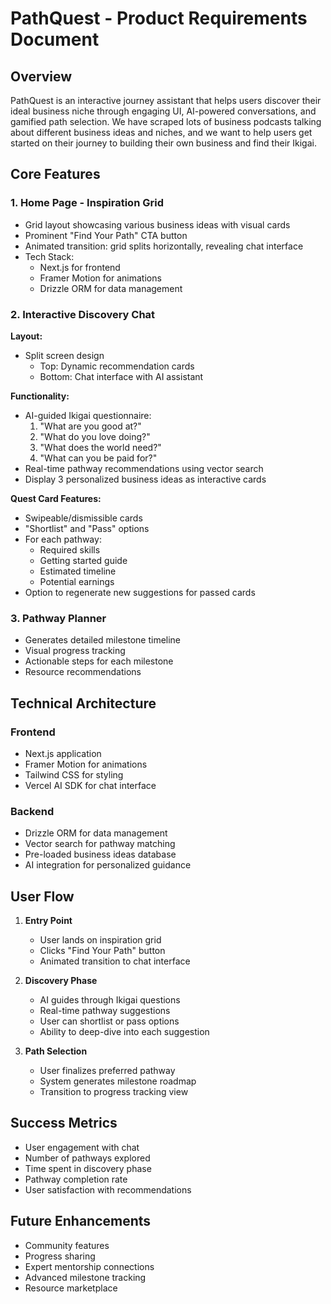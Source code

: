# PathQuest - Product Requirements Document

## Overview
PathQuest is an interactive journey assistant that helps users discover their ideal business niche through engaging UI, AI-powered conversations, and gamified path selection. We have scraped lots of business podcasts talking about different business ideas and niches, and we want to help users get started on their journey to building their own business and find their Ikigai.

## Core Features

### 1. Home Page - Inspiration Grid
- Grid layout showcasing various business ideas with visual cards
- Prominent "Find Your Path" CTA button
- Animated transition: grid splits horizontally, revealing chat interface
- Tech Stack:
  - Next.js for frontend
  - Framer Motion for animations
  - Drizzle ORM for data management

### 2. Interactive Discovery Chat
**Layout:**
- Split screen design
  - Top: Dynamic recommendation cards
  - Bottom: Chat interface with AI assistant

**Functionality:**
- AI-guided Ikigai questionnaire:
  1. "What are you good at?"
  2. "What do you love doing?"
  3. "What does the world need?"
  4. "What can you be paid for?"
- Real-time pathway recommendations using vector search
- Display 3 personalized business ideas as interactive cards

**Quest Card Features:**
- Swipeable/dismissible cards
- "Shortlist" and "Pass" options
- For each pathway:
  - Required skills
  - Getting started guide
  - Estimated timeline
  - Potential earnings
- Option to regenerate new suggestions for passed cards

### 3. Pathway Planner
- Generates detailed milestone timeline
- Visual progress tracking
- Actionable steps for each milestone
- Resource recommendations

## Technical Architecture

### Frontend
- Next.js application
- Framer Motion for animations
- Tailwind CSS for styling
- Vercel AI SDK for chat interface

### Backend
- Drizzle ORM for data management
- Vector search for pathway matching
- Pre-loaded business ideas database
- AI integration for personalized guidance

## User Flow
1. **Entry Point**
   - User lands on inspiration grid
   - Clicks "Find Your Path" button
   - Animated transition to chat interface

2. **Discovery Phase**
   - AI guides through Ikigai questions
   - Real-time pathway suggestions
   - User can shortlist or pass options
   - Ability to deep-dive into each suggestion

3. **Path Selection**
   - User finalizes preferred pathway
   - System generates milestone roadmap
   - Transition to progress tracking view

## Success Metrics
- User engagement with chat
- Number of pathways explored
- Time spent in discovery phase
- Pathway completion rate
- User satisfaction with recommendations

## Future Enhancements
- Community features
- Progress sharing
- Expert mentorship connections
- Advanced milestone tracking
- Resource marketplace